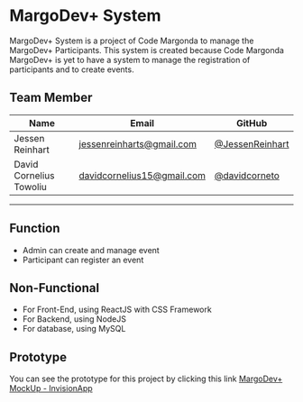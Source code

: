 # MargoDev+ System

MargoDev+ System is a project of Code Margonda to manage the MargoDev+ Participants. This system is created because Code Margonda MargoDev+ is yet to have a system to manage the registration of participants and to create events.

## Team Member

| Name   | Email              | GitHub |
|--------|--------------------|--------|
| Jessen Reinhart | jessenreinharts@gmail.com | [@JessenReinhart](https://github.com/JessenReinhart)
| David Cornelius Towoliu | davidcornelius15@gmail.com  | [@davidcorneto](https://github.com/davidcorneto)
--------------------------------------------------

## Function
* Admin can create and manage event
* Participant can register an event

## Non-Functional
* For Front-End, using ReactJS with CSS Framework
* For Backend, using NodeJS
* For database,  using MySQL

## Prototype

You can see the prototype for this project by clicking this link 
[MargoDev+ MockUp - InvisionApp](https://invis.io/5SBHDQLXJ)

